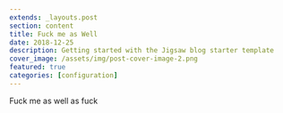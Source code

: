 ```yaml
---
extends: _layouts.post
section: content
title: Fuck me as Well
date: 2018-12-25
description: Getting started with the Jigsaw blog starter template
cover_image: /assets/img/post-cover-image-2.png
featured: true
categories: [configuration]
---
```


Fuck me as well as fuck